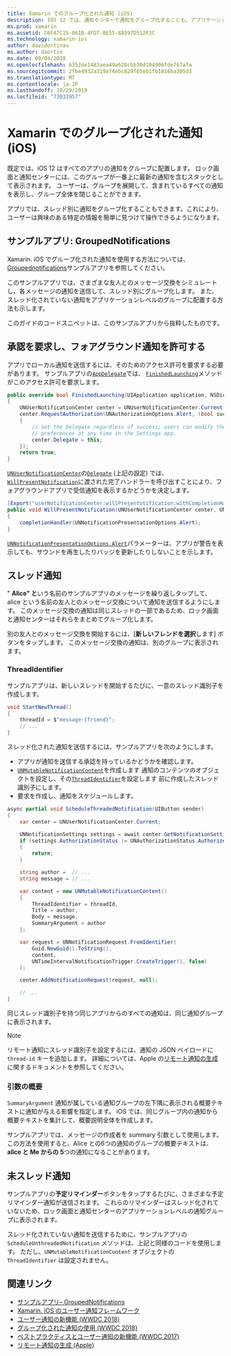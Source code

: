 ```yaml
---
title: Xamarin でのグループ化された通知 (iOS)
description: IOS 12 では、通知センターで通知をグループ化することも、アプリケーションまたはスレッドごとにロック画面をグループ化することもできます。 このドキュメントでは、Xamarin. iOS でスレッド化された通知とスレッドなしの通知を送信する方法について説明します。
ms.prod: xamarin
ms.assetid: C6FA7C25-061B-4FD7-8E55-88597D512F3C
ms.technology: xamarin-ios
author: davidortinau
ms.author: daortin
ms.date: 09/04/2018
ms.openlocfilehash: 6352de1483aea49a628cbb30d104906fde767afa
ms.sourcegitcommit: 2fbe4932a319af4ebc829f65eb1fb1816ba305d3
ms.translationtype: MT
ms.contentlocale: ja-JP
ms.lasthandoff: 10/29/2019
ms.locfileid: "73031957"
---
```

# <a name="grouped-notifications-in-xamarinios"></a>Xamarin でのグループ化された通知 (iOS)

既定では、iOS 12 はすべてのアプリの通知をグループに配置します。 ロック画面と通知センターには、このグループが一番上に最新の通知を含むスタックとして表示されます。 ユーザーは、グループを展開して、含まれているすべての通知を表示し、グループ全体を閉じることができます。

アプリでは、スレッド別に通知をグループ化することもできます。これにより、ユーザーは興味のある特定の情報を簡単に見つけて操作できるようになります。

## <a name="sample-app-groupednotifications"></a>サンプルアプリ: GroupedNotifications

Xamarin. iOS でグループ化された通知を使用する方法については、 [Groupednotifications](https://docs.microsoft.com/samples/xamarin/ios-samples/ios12-groupednotifications)サンプルアプリを参照してください。

このサンプルアプリでは、さまざまな友人とのメッセージ交換をシミュレートし、各メッセージの通知を送信して、スレッド別にグループ化します。 また、スレッド化されていない通知をアプリケーションレベルのグループに配置する方法も示します。

このガイドのコードスニペットは、このサンプルアプリから抜粋したものです。

## <a name="request-authorization-and-allow-foreground-notifications"></a>承認を要求し、フォアグラウンド通知を許可する

アプリでローカル通知を送信するには、そのためのアクセス許可を要求する必要があります。 サンプルアプリの[`AppDelegate`](xref:UIKit.UIApplicationDelegate)では、 [`FinishedLaunching`](xref:UIKit.UIApplicationDelegate.FinishedLaunching(UIKit.UIApplication,Foundation.NSDictionary))メソッドがこのアクセス許可を要求します。

```csharp
public override bool FinishedLaunching(UIApplication application, NSDictionary launchOptions)
{
    UNUserNotificationCenter center = UNUserNotificationCenter.Current;
    center.RequestAuthorization(UNAuthorizationOptions.Alert, (bool success, NSError error) =>
    {
        // Set the Delegate regardless of success; users can modify their notification
        // preferences at any time in the Settings app.
        center.Delegate = this;
    });
    return true;
}
```

[`UNUserNotificationCenter`](xref:UserNotifications.UNUserNotificationCenter)の[`Delegate`](xref:UserNotifications.UNUserNotificationCenter.Delegate) (上記の設定) では、 [`WillPresentNotification`](xref:UserNotifications.UNUserNotificationCenterDelegate_Extensions.WillPresentNotification(UserNotifications.IUNUserNotificationCenterDelegate,UserNotifications.UNUserNotificationCenter,UserNotifications.UNNotification,System.Action{UserNotifications.UNNotificationPresentationOptions}))に渡された完了ハンドラーを呼び出すことにより、フォアグラウンドアプリで受信通知を表示するかどうかを決定します。

```csharp
[Export("userNotificationCenter:willPresentotification:withCompletionHandler:")]
public void WillPresentNotification(UNUserNotificationCenter center, UNNotification notification, System.Action<UNNotificationPresentationOptions> completionHandler)
{
    completionHandler(UNNotificationPresentationOptions.Alert);
}
```

[`UNNotificationPresentationOptions.Alert`](xref:UserNotifications.UNNotificationPresentationOptions)パラメーターは、アプリが警告を表示しても、サウンドを再生したりバッジを更新したりしないことを示します。

## <a name="threaded-notifications"></a>スレッド通知

" **Alice" と**いう名前のサンプルアプリのメッセージを繰り返しタップして、alice という名前の友人とのメッセージ交換について通知を送信するようにします。
このメッセージ交換の通知は同じスレッドの一部であるため、ロック画面と通知センターはそれらをまとめてグループ化します。

別の友人とのメッセージ交換を開始するには、[**新しいフレンドを選択**します] ボタンをタップします。 このメッセージ交換の通知は、別のグループに表示されます。

### <a name="threadidentifier"></a>ThreadIdentifier

サンプルアプリは、新しいスレッドを開始するたびに、一意のスレッド識別子を作成します。

```csharp
void StartNewThread()
{
    threadId = $"message-{friend}";
    // ...
}
```

スレッド化された通知を送信するには、サンプルアプリを次のようにします。

- アプリが通知を送信する承認を持っているかどうかを確認します。
- [`UNMutableNotificationContent`](xref:UserNotifications.UNMutableNotificationContent)を作成します
通知のコンテンツのオブジェクトを設定し、その[`ThreadIdentifier`](xref:UserNotifications.UNMutableNotificationContent.ThreadIdentifier)を設定します
前に作成したスレッド識別子にします。
- 要求を作成し、通知をスケジュールします。

```csharp
async partial void ScheduleThreadedNotification(UIButton sender)
{
    var center = UNUserNotificationCenter.Current;

    UNNotificationSettings settings = await center.GetNotificationSettingsAsync();
    if (settings.AuthorizationStatus != UNAuthorizationStatus.Authorized)
    {
        return;
    }

    string author =  // ...
    string message = // ...

    var content = new UNMutableNotificationContent()
    {
        ThreadIdentifier = threadId,
        Title = author,
        Body = message,
        SummaryArgument = author
    };

    var request = UNNotificationRequest.FromIdentifier(
        Guid.NewGuid().ToString(),
        content,
        UNTimeIntervalNotificationTrigger.CreateTrigger(1, false)
    );

    center.AddNotificationRequest(request, null);

    // ...
}
```

同じスレッド識別子を持つ同じアプリからのすべての通知は、同じ通知グループに表示されます。

> [!NOTE]
> リモート通知にスレッド識別子を設定するには、通知の JSON ペイロードに `thread-id` キーを追加します。 詳細については、Apple の[リモート通知の生成](https://developer.apple.com/documentation/usernotifications/setting_up_a_remote_notification_server/generating_a_remote_notification)に関するドキュメントを参照してください。

### <a name="summaryargument"></a>引数の概要

`SummaryArgument` 通知が属している通知グループの左下隅に表示される概要テキストに通知が与える影響を指定します。 iOS では、同じグループ内の通知から概要テキストを集計して、概要説明全体を作成します。

サンプルアプリでは、メッセージの作成者を summary 引数として使用します。 この方法を使用すると、Alice との6つの通知のグループの概要テキストは、 **alice と Me からの 5**つの通知になることがあります。

## <a name="unthreaded-notifications"></a>未スレッド通知

サンプルアプリの**予定リマインダー**ボタンをタップするたびに、さまざまな予定リマインダー通知が送信されます。 これらのリマインダーはスレッド化されていないため、ロック画面と通知センターのアプリケーションレベルの通知グループに表示されます。

スレッド化されていない通知を送信するために、サンプルアプリの `ScheduleUnthreadedNotification` メソッドは、上記と同様のコードを使用します。
ただし、`UNMutableNotificationContent` オブジェクトの `ThreadIdentifier` は設定されません。

## <a name="related-links"></a>関連リンク

- [サンプルアプリ– GroupedNotifications](https://docs.microsoft.com/samples/xamarin/ios-samples/ios12-groupednotifications)
- [Xamarin. iOS のユーザー通知フレームワーク](~/ios/platform/user-notifications/index.md)
- [ユーザー通知の新機能 (WWDC 2018)](https://developer.apple.com/videos/play/wwdc2018/710/)
- [グループ化された通知の使用 (WWDC 2018)](https://developer.apple.com/videos/play/wwdc2018/711/)
- [ベストプラクティスとユーザー通知の新機能 (WWDC 2017)](https://developer.apple.com/videos/play/wwdc2017/708/)
- [リモート通知の生成 (Apple)](https://developer.apple.com/documentation/usernotifications/setting_up_a_remote_notification_server/generating_a_remote_notification)

